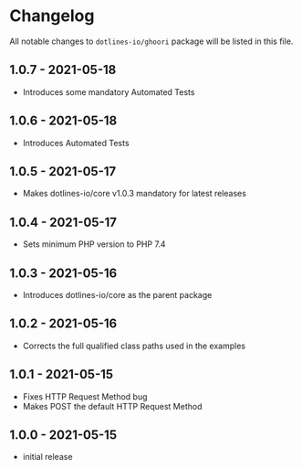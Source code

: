 # Changelog

All notable changes to `dotlines-io/ghoori` package will be listed in this file.

## 1.0.7 - 2021-05-18

- Introduces some mandatory Automated Tests

## 1.0.6 - 2021-05-18

- Introduces Automated Tests

## 1.0.5 - 2021-05-17

- Makes dotlines-io/core v1.0.3 mandatory for latest releases

## 1.0.4 - 2021-05-17

- Sets minimum PHP version to PHP 7.4

## 1.0.3 - 2021-05-16

- Introduces dotlines-io/core as the parent package

## 1.0.2 - 2021-05-16

- Corrects the full qualified class paths used in the examples

## 1.0.1 - 2021-05-15

- Fixes HTTP Request Method bug
- Makes POST the default HTTP Request Method

## 1.0.0 - 2021-05-15

- initial release
